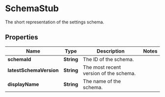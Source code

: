 

# SchemaStub

The short representation of the settings schema.

## Properties

| Name | Type | Description | Notes |
|------------ | ------------- | ------------- | -------------|
|**schemaId** | **String** | The ID of the schema. |  |
|**latestSchemaVersion** | **String** | The most recent version of the schema. |  |
|**displayName** | **String** | The name of the schema. |  |



